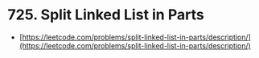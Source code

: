 # 725. Split Linked List in Parts

- [https://leetcode.com/problems/split-linked-list-in-parts/description/](https://leetcode.com/problems/split-linked-list-in-parts/description/)

